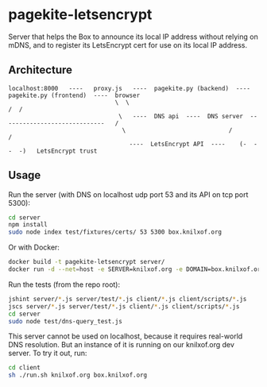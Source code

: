 # pagekite-letsencrypt
Server that helps the Box to announce its local IP address without relying on mDNS, and to register its LetsEncrypt cert for use on its local IP address.

## Architecture

````
localhost:8000   ----   proxy.js   ----  pagekite.py (backend)  ----  pagekite.py (frontend)  ----  browser
                              \  \                                                                /  /
                               \   ----  DNS api  ----  DNS server  -----------------------------   /
                                \                             /                                    /
                                  ----  LetsEncrypt API  ----    (-  -  -  -)   LetsEncrypt trust
````

## Usage
Run the server (with DNS on localhost udp port 53 and its API on tcp port 5300):
````bash
cd server
npm install
sudo node index test/fixtures/certs/ 53 5300 box.knilxof.org
````

Or with Docker:

````bash
docker build -t pagekite-letsencrypt server/
docker run -d --net=host -e SERVER=knilxof.org -e DOMAIN=box.knilxof.org pagekite-letsencrypt
````

Run the tests (from the repo root):
````bash
jshint server/*.js server/test/*.js client/*.js client/scripts/*.js
jscs server/*.js server/test/*.js client/*.js client/scripts/*.js
cd server
sudo node test/dns-query_test.js
````

This server cannot be used on localhost, because it requires real-world DNS
resolution. But an instance of it is running on our knilxof.org dev server. To
try it out, run:

````bash
cd client
sh ./run.sh knilxof.org box.knilxof.org
````
